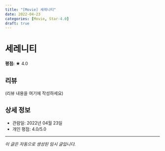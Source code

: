 ```yaml
---
title: "[Movie] 세레니티"
date: 2022-04-23
categories: [Movie, Star-4.0]
draft: true
---
```


# 세레니티

**평점:** ★ 4.0

## 리뷰

(리뷰 내용을 여기에 작성하세요)

## 상세 정보

- 관람일: 2022년 04월 23일
- 개인 평점: 4.0/5.0

---

*이 글은 자동으로 생성된 임시 글입니다.*
